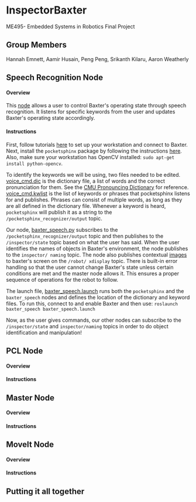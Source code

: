 # InspectorBaxter
ME495- Embedded Systems in Robotics Final Project

## Group Members
Hannah Emnett, Aamir Husain, Peng Peng, Srikanth Kilaru, Aaron Weatherly


## Speech Recognition Node

#### Overview
This [node][baxter_speech] allows a user to control Baxter's operating state through speech 
recognition. It listens for specific keywords from the user and updates Baxter's operating 
state accordingly. 

#### Instructions
First, follow tutorials [here][baxter_tutorials] to set up your workstation and connect to Baxter.
Next, install the `pocketsphinx` package by following the instructions [here][pocketsphinx].
Also, make sure your workstation has OpenCV installed: `sudo apt-get install python-opencv`.

To identify the keywords we will be using, two files needed to be edited. [voice_cmd.dic][dic] 
is the dictionary file, a list of words and the correct pronunciation for them. See the 
[CMU Pronouncing Dictionary][cmu] for reference. [voice_cmd.kwlist][kwlist] is the list of keywords 
or phrases that pocketsphinx listens for and publishes. Phrases can consist of multiple words, as 
long as they are all defined in the dictionary file. Whenever a keyword is heard, `pocketsphinx` 
will publish it as a string to the `/pocketsphinx_recognizer/output` topic.

Our node, [baxter_speech.py][baxter_speech.py] subscribes to the `/pocketsphinx_recognizer/output`
topic and then publishes to the `/inspector/state` topic based on what the user has said. When the
user identifies the names of objects in Baxter's environment, the node publishes to the `inspector/
naming` topic. The node also publishes contextual [images][images] to baxter's screen on the `/robot/
xdisplay` topic. There is built-in error handling so that the user cannot change Baxter's state unless 
certain conditions are met and the master node allows it. This ensures a proper sequence of operations
for the robot to follow.

The launch file, [baxter_speech.launch][baxter_speech.launch] runs both the `pocketsphinx` 
and the `baxter_speech` nodes and defines the location of the dictionary and keyword files. To run 
this, connect to and enable Baxter and then use: `roslaunch baxter_speech baxter_speech.launch`

Now, as the user gives commands, our other nodes can subscribe to the `/inspector/state` and
`inspector/naming` topics in order to do object identification and manipulation!


## PCL Node

#### Overview 

#### Instructions


## Master Node

#### Overview 

#### Instructions


## MoveIt Node

#### Overview 

#### Instructions


## Putting it all together



[baxter_speech]: https://github.com/weatherman03/baxter_speech
[baxter_tutorials]: http://sdk.rethinkrobotics.com/wiki/Baxter_Setup
[pocketsphinx]: https://github.com/UTNuclearRoboticsPublic/pocketsphinx
[dic]: https://github.com/weatherman03/baxter_speech/blob/master/vocab/voice_cmd.dic
[cmu]: http://www.speech.cs.cmu.edu/cgi-bin/cmudict
[kwlist]: https://github.com/weatherman03/baxter_speech/blob/master/vocab/voice_cmd.kwlist
[baxter_speech.py]: https://github.com/weatherman03/baxter_speech/blob/master/src/baxter_speech.py
[images]: https://github.com/weatherman03/baxter_speech/tree/master/images
[baxter_speech.launch]: https://github.com/weatherman03/baxter_speech/blob/master/launch/baxter_speech.launch
